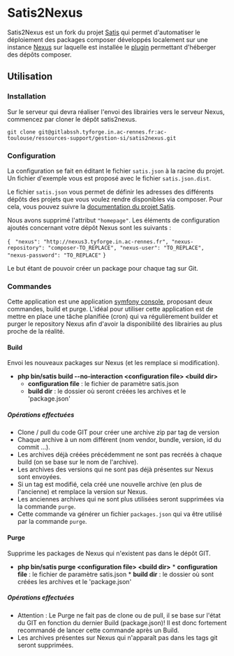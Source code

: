 # Satis2Nexus
Satis2Nexus est un fork du projet [Satis](https://github.com/composer/satis) qui permet d'automatiser le déploiement des packages composer développés localement sur une instance [Nexus](<https://github.com/sonatype/nexus-public>) sur laquelle est installée le [plugin](<https://github.com/sonatype-nexus-community/nexus-repository-composer>) permettant d'héberger des dépôts composer. 

## Utilisation

### Installation

Sur le serveur qui devra réaliser l'envoi des librairies vers le serveur Nexus, commencez par cloner le dépôt satis2nexus.

`git clone git@gitlabssh.tyforge.in.ac-rennes.fr:ac-toulouse/ressources-support/gestion-si/satis2nexus.git`

### Configuration

La configuration se fait en éditant le fichier `satis.json` à la racine du projet. Un fichier d'exemple vous est proposé avec le fichier `satis.json.dist`. 

Le fichier `satis.json` vous permet de définir les adresses des différents dépôts des projets que vous voulez rendre disponibles via composer. Pour cela, vous pouvez suivre la [documentation du projet Satis](<https://getcomposer.org/doc/articles/handling-private-packages-with-satis.md#setup>).

Nous avons supprimé l'attribut `"homepage"`. 
Les éléments de configuration ajoutés concernant votre dépôt Nexus sont les suivants : 

`{`
` "nexus": "http://nexus3.tyforge.in.ac-rennes.fr",
 "nexus-repository": "composer-TO_REPLACE",
 "nexus-user": "TO_REPLACE",
 "nexus-password": "TO_REPLACE"` 
`}`

Le but étant de pouvoir créer un package pour chaque tag sur Git.

### Commandes

Cette application est une application [symfony console](https://symfony.com/doc/current/components/console.html), proposant deux commandes, build et purge. L'idéal pour utiliser cette application est de mettre en place une tâche planifiée (cron) qui va régulièrement builder et purger le repository Nexus afin d'avoir la disponibilité des librairies au plus proche de la réalité. 

#### Build

Envoi les nouveaux packages sur Nexus (et les remplace si modification).

* **php bin/satis build --no-interaction \<configuration file> \<build dir>**
    * **configuration file** : le fichier de paramètre satis.json
    * **build dir** : le dossier où seront créées les archives et le 'package.json'

##### Opérations effectuées

* Clone / pull du code GIT pour créer une archive zip par tag de version
* Chaque archive à un nom différent (nom vendor, bundle, version, id du commit ...). 
* Les archives déjà créées précédemment ne sont pas recréés à chaque build (on se base sur le nom de l'archive).
* Les archives des versions qui ne sont pas déjà présentes sur Nexus sont envoyées.
* Si un tag est modifié, cela créé une nouvelle archive (en plus de l'ancienne) et remplace la version sur Nexus.
* Les anciennes archives qui ne sont plus utilisées seront supprimées via la commande `purge`.
* Cette commande va générer un fichier `packages.json` qui va être utilisé par la commande `purge`.

#### Purge

Supprime les packages de Nexus qui n'existent pas dans le dépôt GIT.

* **php bin/satis purge \<configuration file> \<build dir>**
       * **configuration file** : le fichier de paramètre satis.json
            * **build dir** : le dossier où sont créées les archives et le 'package.json'

##### Opérations effectuées

* Attention : Le Purge ne fait pas de clone ou de pull, il se base sur l'état du GIT en fonction du dernier Build (package.json)! Il est donc fortement recommandé de lancer cette commande après un Build.
* Les archives présentes sur Nexus qui n'apparaît pas dans les tags git seront supprimées.

